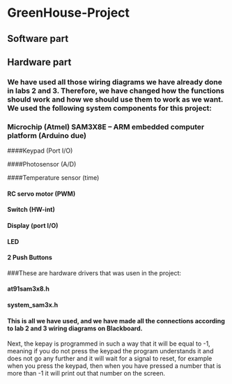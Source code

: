 # GreenHouse-Project
## Software part
### 



## Hardware part
### We have used all those wiring diagrams we have already done in labs 2 and 3. Therefore, we have changed how the functions should work and how we should use them to work as we want. We used the following system components for this project: 
### Microchip (Atmel) SAM3X8E – ARM embedded computer platform (Arduino due)  

 ####Keypad (Port I/O)  

 ####Photosensor (A/D)  

 ####Temperature sensor (time)  

#### RC servo motor (PWM)  

 #### Switch (HW-int)  

 #### Display (port I/O)  

 #### LED  

#### 2 Push Buttons 

###These are hardware drivers that was usen in the project:  

#### at91sam3x8.h 

#### system_sam3x.h 

#### This is all we have used, and we have made all the connections according to lab 2 and 3 wiring diagrams on Blackboard. 

Next, the kepay is programmed in such a way that it will be equal to -1, meaning if you do not press the keypad the program understands it and does not go any further and it will wait for a signal to reset, for example when you press the keypad, then when you have pressed a number that is more than -1 it will print out that number on the screen. 
